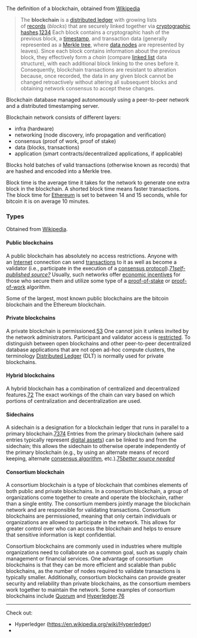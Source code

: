 The definition of a blockchain, obtained from [Wikipedia](https://en.wikipedia.org/wiki/Blockchain)

> The **blockchain** is a [distributed ledger](https://en.wikipedia.org/wiki/Distributed_ledger "Distributed ledger") with growing lists of [records](https://en.wikipedia.org/wiki/Record_\(computer_science\) "Record (computer science)") (_blocks_) that are securely linked together via [cryptographic hashes](https://en.wikipedia.org/wiki/Cryptographic_hash_function "Cryptographic hash function").[1](https://en.wikipedia.org/wiki/Blockchain#cite_note-fortune20160515-1)[2](https://en.wikipedia.org/wiki/Blockchain#cite_note-nyt20160521-2)[3](https://en.wikipedia.org/wiki/Blockchain#cite_note-te20151031-3)[4](https://en.wikipedia.org/wiki/Blockchain#cite_note-cryptocurrencytech-4) Each block contains a cryptographic hash of the previous block, a [timestamp](https://en.wikipedia.org/wiki/Trusted_timestamping "Trusted timestamping"), and transaction data (generally represented as a [Merkle tree](https://en.wikipedia.org/wiki/Merkle_tree "Merkle tree"), where [data nodes](https://en.wikipedia.org/wiki/Node_\(computer_science\) "Node (computer science)") are represented by leaves). Since each block contains information about the previous block, they effectively form a _chain_ (compare [linked list](https://en.wikipedia.org/wiki/Linked_list "Linked list") data structure), with each additional block linking to the ones before it. Consequently, blockchain transactions are resistant to alteration because, once recorded, the data in any given block cannot be changed retroactively without altering all subsequent blocks and obtaining network consensus to accept these changes.

Blockchain database managed autonomously using a peer-to-peer network and a distributed timestamping server.

Blockchain network consists of different layers:
- infra (hardware)
- networking (node discovery, info propagation and verification)
- consensus (proof of work, proof of stake)
- data (blocks, transactions)
- application (smart contracts/decentralized applications, if applicable)

Blocks hold batches of valid transactions (otherwise known as records) that are hashed and encoded into a Merkle tree.

Block time is the average time it takes for the network to generate one extra block in the blockchain. A shorted block time means faster transactions. The block time for [Ethereum](https://en.wikipedia.org/wiki/Ethereum) is set to between 14 and 15 seconds, while for bitcoin it is on average 10 minutes.

### Types
Obtained from [Wikipedia](https://en.wikipedia.org/wiki/Blockchain).
#### Public blockchains
A public blockchain has absolutely no access restrictions. Anyone with an [Internet](https://en.wikipedia.org/wiki/Internet "Internet") connection can send [transactions](https://en.wikipedia.org/wiki/Financial_transaction "Financial transaction") to it as well as become a validator (i.e., participate in the execution of a [consensus protocol](https://en.wikipedia.org/wiki/Consensus_\(computer_science\) "Consensus (computer science)")).[71](https://en.wikipedia.org/wiki/Blockchain#cite_note-71)_[self-published source?](https://en.wikipedia.org/wiki/Wikipedia:Verifiability#Self-published_sources "Wikipedia:Verifiability")_ Usually, such networks offer [economic incentives](https://en.wikipedia.org/wiki/Incentive "Incentive") for those who secure them and utilize some type of a [proof-of-stake](https://en.wikipedia.org/wiki/Proof-of-stake "Proof-of-stake") or [proof-of-work](https://en.wikipedia.org/wiki/Proof-of-work "Proof-of-work") algorithm.

Some of the largest, most known public blockchains are the bitcoin blockchain and the Ethereum blockchain.

#### Private blockchains
A private blockchain is permissioned.[53](https://en.wikipedia.org/wiki/Blockchain#cite_note-btit-53) One cannot join it unless invited by the network administrators. Participant and validator access is [restricted](https://en.wikipedia.org/wiki/Closed_platform "Closed platform"). To distinguish between open blockchains and other peer-to-peer decentralized database applications that are not open ad-hoc compute clusters, the terminology [Distributed Ledger](https://en.wikipedia.org/wiki/Distributed_Ledger "Distributed Ledger") (DLT) is normally used for private blockchains.

#### Hybrid blockchains
A hybrid blockchain has a combination of centralized and decentralized features.[72](https://en.wikipedia.org/wiki/Blockchain#cite_note-72) The exact workings of the chain can vary based on which portions of centralization and decentralization are used.

#### Sidechains
A sidechain is a designation for a blockchain ledger that runs in parallel to a primary blockchain.[73](https://en.wikipedia.org/wiki/Blockchain#cite_note-73)[74](https://en.wikipedia.org/wiki/Blockchain#cite_note-74) Entries from the primary blockchain (where said entries typically represent [digital assets](https://en.wikipedia.org/wiki/Digital_asset "Digital asset")) can be linked to and from the sidechain; this allows the sidechain to otherwise operate independently of the primary blockchain (e.g., by using an alternate means of record keeping, alternate [consensus algorithm](https://en.wikipedia.org/wiki/Consensus_\(computer_science\) "Consensus (computer science)"), etc.).[75](https://en.wikipedia.org/wiki/Blockchain#cite_note-75)_[better source needed](https://en.wikipedia.org/wiki/Wikipedia:NOTRS "Wikipedia:NOTRS")_

#### Consortium blockchain
A consortium blockchain is a type of blockchain that combines elements of both public and private blockchains. In a consortium blockchain, a group of organizations come together to create and operate the blockchain, rather than a single entity. The consortium members jointly manage the blockchain network and are responsible for validating transactions. Consortium blockchains are permissioned, meaning that only certain individuals or organizations are allowed to participate in the network. This allows for greater control over who can access the blockchain and helps to ensure that sensitive information is kept confidential.

Consortium blockchains are commonly used in industries where multiple organizations need to collaborate on a common goal, such as supply chain management or financial services. One advantage of consortium blockchains is that they can be more efficient and scalable than public blockchains, as the number of nodes required to validate transactions is typically smaller. Additionally, consortium blockchains can provide greater security and reliability than private blockchains, as the consortium members work together to maintain the network. Some examples of consortium blockchains include [Quorum](https://en.wikipedia.org/wiki/Quorum "Quorum") and [Hyperledger](https://en.wikipedia.org/wiki/Hyperledger "Hyperledger").[76](https://en.wikipedia.org/wiki/Blockchain#cite_note-76)

---
Check out:
- Hyperledger (https://en.wikipedia.org/wiki/Hyperledger)
- 